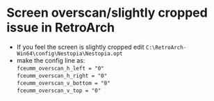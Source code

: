 # Screen overscan/slightly cropped issue in RetroArch
- If you feel the screen is slightly cropped edit `C:\RetroArch-Win64\config\Nestopia\Nestopia.opt`
- make the config line as: <br>```fceumm_overscan_h_left = "0"```<br>
```fceumm_overscan_h_right = "0"```<br>
```fceumm_overscan_v_bottom = "0"```<br>
```fceumm_overscan_v_top = "0"```
